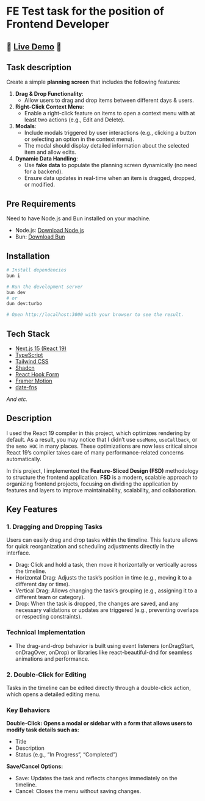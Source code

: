 # FE Test task for the position of Frontend Developer

## 🚀 [Live Demo](https://test-task-timeline-zrtsky.vercel.app) 🚀

## Task description

Create a simple **planning screen** that includes the following features:

1. **Drag & Drop Functionality**:
    - Allow users to drag and drop items between different days & users.
2. **Right-Click Context Menu**:
    - Enable a right-click feature on items to open a context menu with at least two actions (e.g., Edit and Delete).
3. **Modals**:
    - Include modals triggered by user interactions (e.g., clicking a button or selecting an option in the context menu).
    - The modal should display detailed information about the selected item and allow edits.
4. **Dynamic Data Handling**:
    - Use **fake data** to populate the planning screen dynamically (no need for a backend).
    - Ensure data updates in real-time when an item is dragged, dropped, or modified.

## Pre Requirements
Need to have Node.js and Bun installed on your machine.

- Node.js: [Download Node.js](https://nodejs.org/en/download/)
- Bun: [Download Bun](https://bun.sh/)

## Installation

```bash
# Install dependencies
bun i

# Run the development server
bun dev
# or
dun dev:turbo

# Open http://localhost:3000 with your browser to see the result.
```

## Tech Stack

- [Next.js 15 (React 19)](https://nextjs.org/)
- [TypeScript](https://www.typescriptlang.org/)
- [Tailwind CSS](https://tailwindcss.com/)
- [Shadcn](https://ui.shadcn.com/)
- [React Hook Form](https://react-hook-form.com/)
- [Framer Motion](https://www.framer.com/motion/)
- [date-fns](https://date-fns.org/)

*And etc.*

## Description

I used the React 19 compiler in this project, which optimizes rendering by default. As a result, you may notice that I didn’t use `useMemo`, `useCallback`, or the `memo HOC` in many places. These optimizations are now less critical since React 19’s compiler takes care of many performance-related concerns automatically.

In this project, I implemented the **Feature-Sliced Design (FSD)** methodology to structure the frontend application. **FSD** is a modern, scalable approach to organizing frontend projects, focusing on dividing the application by features and layers to improve maintainability, scalability, and collaboration.

## Key Features

### 1. Dragging and Dropping Tasks

Users can easily drag and drop tasks within the timeline. This feature allows for quick reorganization and scheduling adjustments directly in the interface.

- Drag: Click and hold a task, then move it horizontally or vertically across the timeline.
- Horizontal Drag: Adjusts the task’s position in time (e.g., moving it to a different day or time).
- Vertical Drag: Allows changing the task’s grouping (e.g., assigning it to a different team or category).
- Drop: When the task is dropped, the changes are saved, and any necessary validations or updates are triggered (e.g., preventing overlaps or respecting constraints).

### Technical Implementation

- The drag-and-drop behavior is built using event listeners (onDragStart, onDragOver, onDrop) or libraries like react-beautiful-dnd for seamless animations and performance.

### 2. Double-Click for Editing

Tasks in the timeline can be edited directly through a double-click action, which opens a detailed editing menu.

### Key Behaviors

**Double-Click: Opens a modal or sidebar with a form that allows users to modify task details such as:**

- Title
- Description
- Status (e.g., “In Progress”, “Completed”)
  
**Save/Cancel Options:**

- Save: Updates the task and reflects changes immediately on the timeline.
- Cancel: Closes the menu without saving changes.
